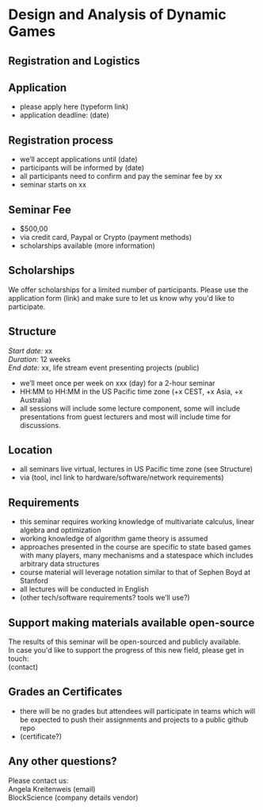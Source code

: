 # Design and Analysis of Dynamic Games  
## Registration and Logistics  




## Application<br>
* please apply here (typeform link)  
* application deadline: (date)

## Registration process<br>
* we’ll accept applications until (date)
* participants will be informed by (date)
* all participants need to confirm and pay the seminar fee by xx
* seminar starts on xx 

## Seminar Fee<br>
* $500,00
* via credit card, Paypal or Crypto (payment methods)
* scholarships available (more information)

## Scholarships
We offer scholarships for a limited number of participants. Please use the application form (link) 
and make sure to let us know why you'd like to participate.  

## Structure<br>
*Start date:* xx  
*Duration:* 12 weeks  
*End date:* xx, life stream event presenting projects (public)  
* we’ll meet once per week on xxx (day) for a 2-hour seminar 
* HH:MM to HH:MM in the US Pacific time zone (+x CEST, +x Asia, +x Australia)
* all sessions will include some lecture component, some will include presentations from guest lecturers and most will include time for discussions.

## Location<br>
* all seminars live virtual, lectures in US Pacific time zone (see Structure)
* via (tool, incl link to hardware/software/network requirements)

## Requirements
* this seminar requires working knowledge of multivariate calculus, linear algebra and optimization
* working knowledge of algorithm game theory is assumed
* approaches presented in the course are specific to state based games with many players, many mechanisms and a statespace which includes arbitrary data structures
* course material will leverage notation similar to that of Sephen Boyd at Stanford
* all lectures will be conducted in English
* (other tech/software requirements? tools we’ll use?)

## Support making materials available open-source<br>
The results of this seminar will be open-sourced and publicly available.  
In case you'd like to support the progress of this new field, please get in touch:  
(contact)

## Grades an Certificates<br>
* there will be no grades but attendees will participate in teams which will be expected to push their assignments and projects to a public github repo
* (certificate?)

## Any other questions?
Please contact us:  
Angela Kreitenweis (email)  
BlockScience (company details vendor)



